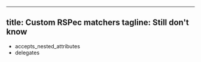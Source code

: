 ----
title: Custom RSPec matchers
tagline: Still don't know
----

* accepts_nested_attributes
* delegates
